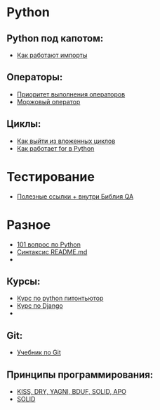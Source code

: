 # Python
## Python под капотом:
- [Как работают импорты](https://tproger.ru/translations/guide-into-python-imports/)

## Операторы:
- [Приоритет выполнения операторов](https://letpy.com/handbook/operator-priorities/)
- [Моржовый оператор](https://habr.com/ru/companies/otus/articles/555924/)

## Циклы:
- [Как выйти из вложенных циклов](https://habr.com/ru/articles/717864/)
- [Как работает for в Python](https://pythontutor.ru/lessons/for_loop/)

# Тестирование
- [Полезные ссылки + внутри Библия QA](https://docs.google.com/spreadsheets/d/18giT_NbYLo9yc7yArAeTMnB8W9m3EqUvwftrfZMUyWQ/edit#gid=0)

# Разное
- [101 вопрос по Python](https://tproger.ru/articles/101-vopros-python-razrabotchiku/)
- [Синтаксис README.md](https://github.com/GnuriaN/format-README#Заголовки)
- 
## Курсы:
- [Курс по python питонтьютор](https://pythontutor.ru)
- [Курс по Django](https://tutorial.djangogirls.org/ru/)
- 
## Git:
- [Учебник по Git](https://git-scm.com/book/ru/v2)

## Принципы программирования:
- [KISS, DRY, YAGNI, BDUF, SOLID, APO](https://habr.com/ru/companies/itelma/articles/546372/)
- [SOLID](https://habr.com/ru/companies/vk/articles/412699/)
